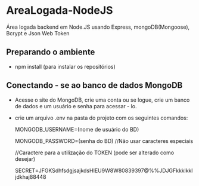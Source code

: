 # AreaLogada-NodeJS
Área logada backend em Node.JS usando Express, mongoDB(Mongoose), Bcrypt e Json Web Token


## Preparando o ambiente

- npm install (para instalar os repositórios)

## Conectando - se ao banco de dados MongoDB
- Acesse o site do MongoDB, crie uma conta ou se logue, crie um banco de dados e um usuário e senha para acessar - lo.
- crie um arquivo .env na pasta do projeto com os seguintes comandos:
  
  MONGODB_USERNAME=(nome de usuário do BD)
  
  MONGODB_PASSWORD=(senha do BD) //Não usar caracteres especiais
  
  //Caractere para a utilização do TOKEN (pode ser alterado como desejar)
  
  SECRET=JFGKSdhfsdgjsajkdsHIEU9W8W80839397@$%$%%JDJGFkkklkkljdkhaj88448
